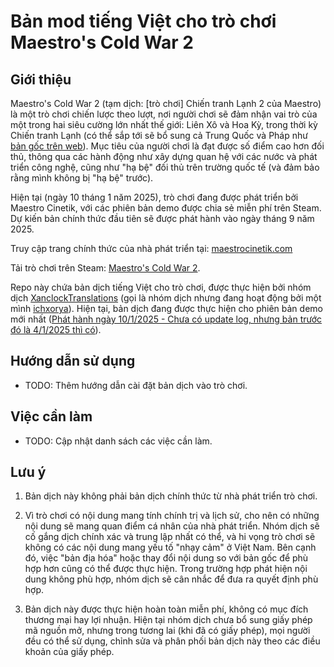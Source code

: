 # Bản mod tiếng Việt cho trò chơi Maestro's Cold War 2

## Giới thiệu

Maestro's Cold War 2 (tạm dịch: [trò chơi] Chiến tranh Lạnh 2 của Maestro) là một trò chơi chiến lược theo lượt, nơi người chơi sẽ đảm nhận vai trò của một trong hai siêu cường lớn nhất thế giới: Liên Xô và Hoa Kỳ, trong thời kỳ Chiến tranh Lạnh (có thể sắp tới sẽ bổ sung cả Trung Quốc và Pháp như [bản gốc trên web](https://cold-war2.com/en/index.php)). Mục tiêu của người chơi là đạt được số điểm cao hơn đối thủ, thông qua các hành động như xây dựng quan hệ với các nước và phát triển công nghệ, cũng như "hạ bệ" đối thủ trên trường quốc tế (và đảm bảo rằng mình không bị "hạ bệ" trước).

Hiện tại (ngày 10 tháng 1 năm 2025), trò chơi đang được phát triển bởi Maestro Cinetik, với các phiên bản demo được chia sẻ miễn phí trên Steam. Dự kiến bản chính thức đầu tiên sẽ được phát hành vào ngày tháng 9 năm 2025.

Truy cập trang chính thức của nhà phát triển tại: [maestrocinetik.com](https://maestrocinetik.com/)

Tải trò chơi trên Steam: [Maestro's Cold War 2](https://store.steampowered.com/app/3204120/Maestros_Cold_War_2/).

Repo này chứa bản dịch tiếng Việt cho trò chơi, được thực hiện bởi nhóm dịch [XanclockTranslations](https://github.com/XanclockTranslations/) (gọi là nhóm dịch nhưng đang hoạt động bởi một mình [ichxorya](https://github.com/ichxorya)). Hiện tại, bản dịch đang được thực hiện cho phiên bản demo mới nhất ([Phát hành ngày 10/1/2025 - Chưa có update log, nhưng bản trước đó là 4/1/2025 thì có](https://store.steampowered.com/news/app/3204120/view/527583114757669308?l=english)).

## Hướng dẫn sử dụng

- TODO: Thêm hướng dẫn cài đặt bản dịch vào trò chơi.

## Việc cần làm

- TODO: Cập nhật danh sách các việc cần làm.

## Lưu ý

1. Bản dịch này không phải bản dịch chính thức từ nhà phát triển trò chơi.

2. Vì trò chơi có nội dung mang tính chính trị và lịch sử, cho nên có những nội dung sẽ mang quan điểm cá nhân của nhà phát triển. Nhóm dịch sẽ cố gắng dịch chính xác và trung lập nhất có thể, và hi vọng trò chơi sẽ không có các nội dung mang yếu tố "nhạy cảm" ở Việt Nam. Bên cạnh đó, việc "bản địa hóa" hoặc thay đổi nội dung so với bản gốc để phù hợp hơn cũng có thể được thực hiện. Trong trường hợp phát hiện nội dung không phù hợp, nhóm dịch sẽ cân nhắc để đưa ra quyết định phù hợp.

3. Bản dịch này được thực hiện hoàn toàn miễn phí, không có mục đích thương mại hay lợi nhuận. Hiện tại nhóm dịch chưa bổ sung giấy phép mã nguồn mở, nhưng trong tương lai (khi đã có giấy phép), mọi người đều có thể sử dụng, chỉnh sửa và phân phối bản dịch này theo các điều khoản của giấy phép.